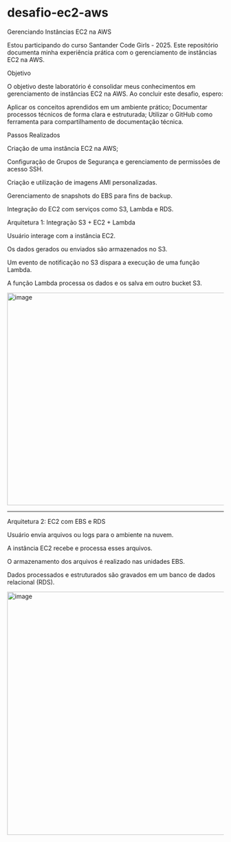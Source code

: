 # desafio-ec2-aws

Gerenciando Instâncias EC2 na AWS


Estou participando do curso Santander Code Girls - 2025.
Este repositório documenta minha experiência prática com o gerenciamento de instâncias EC2 na AWS.


Objetivo

O objetivo deste laboratório é consolidar meus conhecimentos em gerenciamento de instâncias EC2 na AWS. Ao concluir este desafio, espero:

Aplicar os conceitos aprendidos em um ambiente prático;
Documentar processos técnicos de forma clara e estruturada;
Utilizar o GitHub como ferramenta para compartilhamento de documentação técnica.



Passos Realizados

Criação de uma instância EC2 na AWS;

Configuração de Grupos de Segurança e gerenciamento de permissões de acesso SSH.

Criação e utilização de imagens AMI personalizadas.

Gerenciamento de snapshots do EBS para fins de backup.

Integração do EC2 com serviços como S3, Lambda e RDS.


Arquitetura 1: Integração S3 + EC2 + Lambda


Usuário interage com a instância EC2.

Os dados gerados ou enviados são armazenados no S3.

Um evento de notificação no S3 dispara a execução de uma função Lambda.

A função Lambda processa os dados e os salva em outro bucket S3.


<img width="791" height="494" alt="image" src="https://github.com/user-attachments/assets/8075e829-5cbb-4ad4-b574-5329eeada908" />


-------------------------------------


Arquitetura 2: EC2 com EBS e RDS


Usuário envia arquivos ou logs para o ambiente na nuvem.

A instância EC2 recebe e processa esses arquivos.

O armazenamento dos arquivos é realizado nas unidades EBS.

Dados processados e estruturados são gravados em um banco de dados relacional (RDS).

<img width="808" height="565" alt="image" src="https://github.com/user-attachments/assets/2f23569e-103c-4711-9e27-785601e797a4" />

